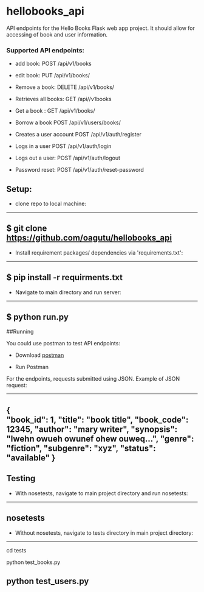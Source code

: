 # hellobooks_api
API endpoints for the Hello Books Flask web app project. It should allow for accessing of book and user information.

### Supported API endpoints:

* add book: POST  /api/v1/books

* edit book: PUT /api/v1/books/<bookId>

* Remove a book: DELETE /api/v1/books/<bookId>

* Retrieves all books: GET  /api//v1books

* Get a book : GET  /api/v1/books/<bookId>

* Borrow a book POST  /api/v1/users/books/<bookId>

* Creates a user account POST /api/v1/auth/register

* Logs in a user POST /api/v1/auth/login

* Logs out a user: POST /api/v1/auth/logout

* Password reset: POST /api/v1/auth/reset-password


## Setup:

* clone repo to local machine:
---
$ git clone https://github.com/oagutu/hellobooks_api
---

* Install requirement packages/ dependencies via 'requirements.txt': 
---
$ pip install -r requirments.txt
---

* Navigate to main directory and run server:
---
$ python run.py
---

##Running

You could use postman to test API endpoints:

* Download [postman](https://www.getpostman.com/apps)

* Run Postman

For the endpoints, requests submitted using JSON. Example of JSON request:

---
{       
        "book_id": 1,
        "title": "book title",
        "book_code": 12345,
        "author": "mary writer",
        "synopsis": "Iwehn owueh owunef ohew ouweq...",
        "genre": "fiction",
        "subgenre": "xyz",
        "status": "available"
}
---


## Testing
* With nosetests, navigate to main project directory and run nosetests:
---
nosetests
--- 

* Without nosetests, navigate to tests directory in main project directory:
---
cd tests

python test_books.py

python test_users.py
---
